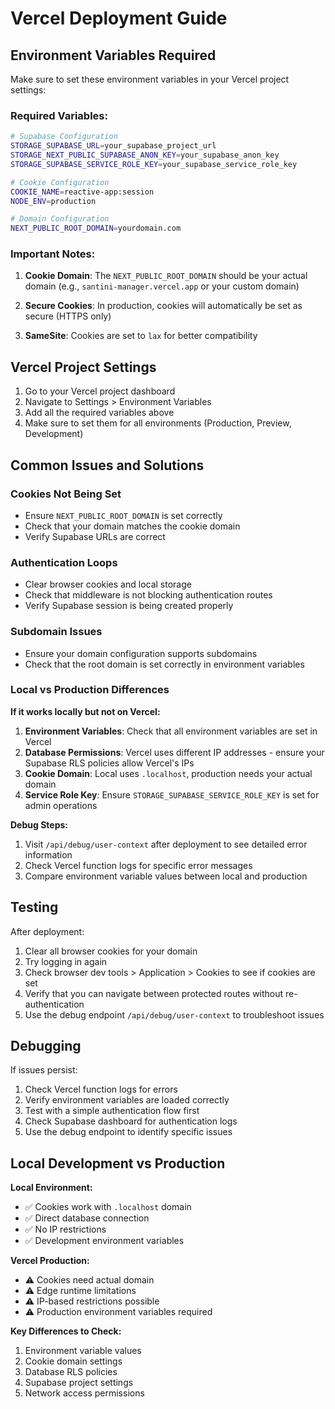 # Vercel Deployment Guide

## Environment Variables Required

Make sure to set these environment variables in your Vercel project settings:

### Required Variables:
```bash
# Supabase Configuration
STORAGE_SUPABASE_URL=your_supabase_project_url
STORAGE_NEXT_PUBLIC_SUPABASE_ANON_KEY=your_supabase_anon_key
STORAGE_SUPABASE_SERVICE_ROLE_KEY=your_supabase_service_role_key

# Cookie Configuration
COOKIE_NAME=reactive-app:session
NODE_ENV=production

# Domain Configuration
NEXT_PUBLIC_ROOT_DOMAIN=yourdomain.com
```

### Important Notes:

1. **Cookie Domain**: The `NEXT_PUBLIC_ROOT_DOMAIN` should be your actual domain (e.g., `santini-manager.vercel.app` or your custom domain)

2. **Secure Cookies**: In production, cookies will automatically be set as secure (HTTPS only)

3. **SameSite**: Cookies are set to `lax` for better compatibility

## Vercel Project Settings

1. Go to your Vercel project dashboard
2. Navigate to Settings > Environment Variables
3. Add all the required variables above
4. Make sure to set them for all environments (Production, Preview, Development)

## Common Issues and Solutions

### Cookies Not Being Set
- Ensure `NEXT_PUBLIC_ROOT_DOMAIN` is set correctly
- Check that your domain matches the cookie domain
- Verify Supabase URLs are correct

### Authentication Loops
- Clear browser cookies and local storage
- Check that middleware is not blocking authentication routes
- Verify Supabase session is being created properly

### Subdomain Issues
- Ensure your domain configuration supports subdomains
- Check that the root domain is set correctly in environment variables

### Local vs Production Differences

**If it works locally but not on Vercel:**

1. **Environment Variables**: Check that all environment variables are set in Vercel
2. **Database Permissions**: Vercel uses different IP addresses - ensure your Supabase RLS policies allow Vercel's IPs
3. **Cookie Domain**: Local uses `.localhost`, production needs your actual domain
4. **Service Role Key**: Ensure `STORAGE_SUPABASE_SERVICE_ROLE_KEY` is set for admin operations

**Debug Steps:**
1. Visit `/api/debug/user-context` after deployment to see detailed error information
2. Check Vercel function logs for specific error messages
3. Compare environment variable values between local and production

## Testing

After deployment:
1. Clear all browser cookies for your domain
2. Try logging in again
3. Check browser dev tools > Application > Cookies to see if cookies are set
4. Verify that you can navigate between protected routes without re-authentication
5. Use the debug endpoint `/api/debug/user-context` to troubleshoot issues

## Debugging

If issues persist:
1. Check Vercel function logs for errors
2. Verify environment variables are loaded correctly
3. Test with a simple authentication flow first
4. Check Supabase dashboard for authentication logs
5. Use the debug endpoint to identify specific issues

## Local Development vs Production

**Local Environment:**
- ✅ Cookies work with `.localhost` domain
- ✅ Direct database connection
- ✅ No IP restrictions
- ✅ Development environment variables

**Vercel Production:**
- ⚠️ Cookies need actual domain
- ⚠️ Edge runtime limitations
- ⚠️ IP-based restrictions possible
- ⚠️ Production environment variables required

**Key Differences to Check:**
1. Environment variable values
2. Cookie domain settings
3. Database RLS policies
4. Supabase project settings
5. Network access permissions
